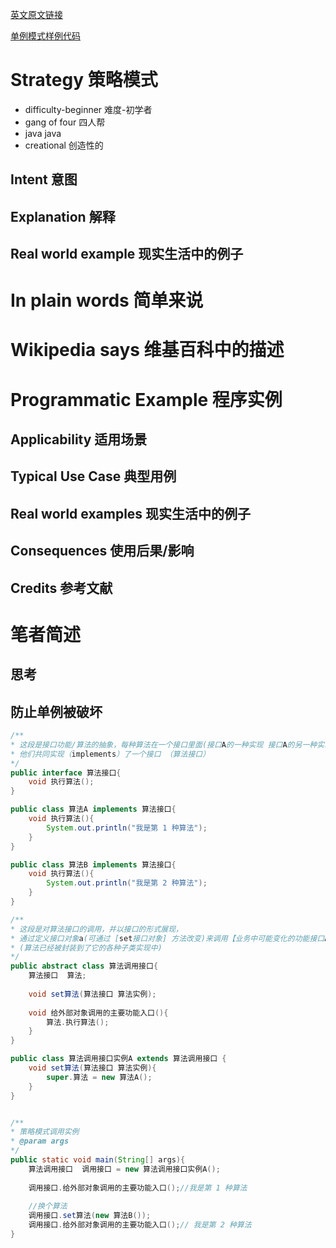 [英文原文链接](https://java-design-patterns.com/patterns/strategy/)

[单例模式样例代码](https://github.com/iluwatar/java-design-patterns/tree/master/strategy)

# Strategy 策略模式
 * difficulty-beginner   难度-初学者
 *  gang of four    四人帮
 *  java    java
 * creational 创造性的

## Intent 意图


## Explanation 解释

## Real world example 现实生活中的例子



# In plain words 简单来说 

# Wikipedia says 维基百科中的描述 

#  Programmatic Example 程序实例

## Applicability 适用场景

## Typical Use Case 典型用例

## Real world examples 现实生活中的例子


## Consequences 使用后果/影响

## Credits 参考文献

# 笔者简述

## 思考

## 防止单例被破坏

```java
/**
* 这段是接口功能/算法的抽象，每种算法在一个接口里面(接口A的一种实现 接口A的另一种实现)，
* 他们共同实现（implements）了一个接口 （算法接口）
*/
public interface 算法接口{
    void 执行算法();
}

public class 算法A implements 算法接口{
    void 执行算法(){
        System.out.println("我是第 1 种算法");
    }
}

public class 算法B implements 算法接口{
    void 执行算法(){
        System.out.println("我是第 2 种算法");
    }
}

/**
* 这段是对算法接口的调用，并以接口的形式展现，
* 通过定义接口对象a(可通过 [set接口对象] 方法改变)来调用【业务中可能变化的功能接口A】中算法
* (算法已经被封装到了它的各种子类实现中)
*/
public abstract class 算法调用接口{
    算法接口  算法;
    
    void set算法(算法接口 算法实例);
    
    void 给外部对象调用的主要功能入口(){
        算法.执行算法();
    }
}

public class 算法调用接口实例A extends 算法调用接口 {
    void set算法(算法接口 算法实例){
        super.算法 = new 算法A();
    }
}


/**
* 策略模式调用实例
* @param args
*/
public static void main(String[] args){
    算法调用接口  调用接口 = new 算法调用接口实例A();
    
    调用接口.给外部对象调用的主要功能入口();//我是第 1 种算法
    
    //换个算法
    调用接口.set算法(new 算法B());
    调用接口.给外部对象调用的主要功能入口();// 我是第 2 种算法
}

```
